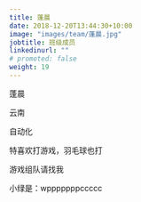```yaml
---
title: 蓬晨
date: 2018-12-20T13:44:30+10:00
image: "images/team/蓬晨.jpg"
jobtitle: 班级成员
linkedinurl: ""
# promoted: false
weight: 19
---
```


蓬晨

云南

自动化

特喜欢打游戏，羽毛球也打

游戏组队请找我

小绿是：wpppppppccccc